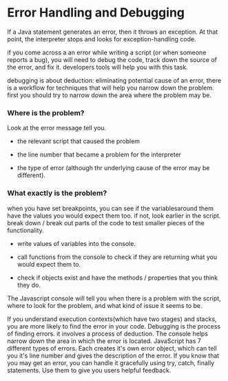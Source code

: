 # Error Handling and Debugging

If a Java statement generates an error, then it throws an exception. At that point, the interpreter stops and looks for exception-handling code.

if you come across a an error while writing a script (or when someone reports a bug), you will need to debug the code, track down the source of the error, and fix it. developers tools will help you with this task.

debugging is about deduction: eliminating potential cause of an error, there is a workflow for techniques that will help you narrow down the problem. first you should try to  narrow down the area where the problem may be.

### Where is the problem?

Look at the error message tell you.
- the relevant script that caused the problem

- the line number that became a problem for the interpreter

- the type of error (although thr underlying cause of the error may be different).

### What exactly is the problem?

when you have set breakpoints, you can see if the variablesaround them have the values you would expect them too. if not, look earlier in the script.
break down / break out parts of the code to test smaller pieces of the functionality.

- write values of variables into the console.

- call functions from the console to check if they are returning what you would expect them to.

- check if objects exist and have the methods / properties that you think they do.

The Javascript console will tell you when there is a problem with the script, where to look for the problem, and what kind of issue it seems to be.

If you understand execution contexts(which have two stages) and stacks, you are more likely to find the error in your code. Debugging is the process of finding errors.  it involves a process of deduction. The console helps narrow down the area in which the error is located. JavaScript has 7 different types of errors. Each creates it's own error object, which can tell you it's line number and gives the description of the error. If you know that you may get an error, you can handle it gracefully using try, catch, finally statements. Use them to give you users helpful feedback.


